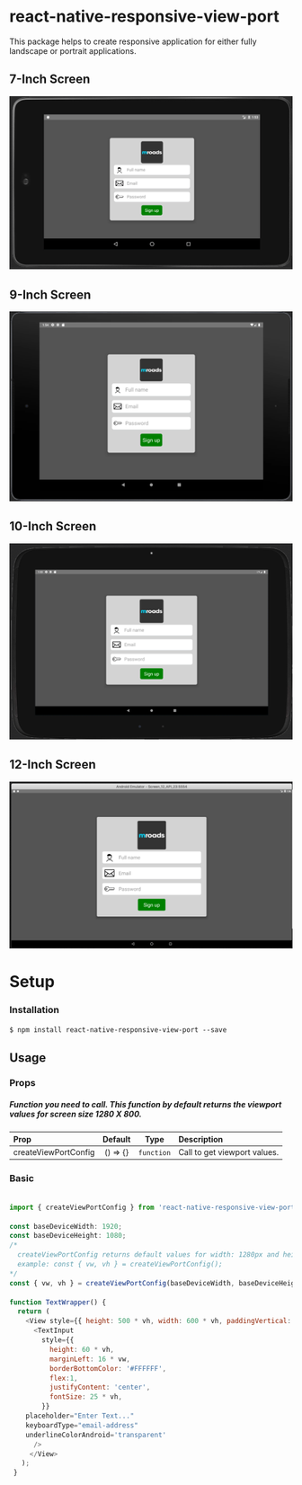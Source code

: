 # react-native-responsive-view-port

This package helps to create responsive application for either fully landscape or portrait applications.

## 7-Inch Screen
![7-Inch](./example/assets/7-inch.png)
## 9-Inch Screen
![9-Inch](./example/assets/9-inch.png)
## 10-Inch Screen
![10-Inch](./example/assets/10-Inch.png)
## 12-Inch Screen
![12-Inch](./example/assets/12-inch.png)

# Setup
### Installation

`$ npm install react-native-responsive-view-port --save`


## Usage

### Props   
##### Function you need to call. This function by default returns the viewport values for screen size 1280 X 800.

| Prop           |     Default     |   Type   | Description                                                                                                 |
| :------------- | :-------------: | :------: | :---------------------------------------------------------------------------------------------------------- |
| createViewPortConfig     |  () => {}  |  `function`  | Call to get viewport values.|

### Basic
```javascript

import { createViewPortConfig } from 'react-native-responsive-view-port';

const baseDeviceWidth: 1920;
const baseDeviceHeight: 1080;
/*
  createViewPortConfig returns default values for width: 1280px and height 800px
  example: const { vw, vh } = createViewPortConfig();
*/
const { vw, vh } = createViewPortConfig(baseDeviceWidth, baseDeviceHeight); 

function TextWrapper() {
  return (
    <View style={{ height: 500 * vh, width: 600 * vh, paddingVertical: 10 * vh, paddingHorizontal: 15 * vh }}>
      <TextInput
        style={{
          height: 60 * vh,
          marginLeft: 16 * vw,
          borderBottomColor: '#FFFFFF',
          flex:1,
          justifyContent: 'center',
          fontSize: 25 * vh,
        }}
	placeholder="Enter Text..."
	keyboardType="email-address"
	underlineColorAndroid='transparent'
      />
     </View>
   );
 }
```

